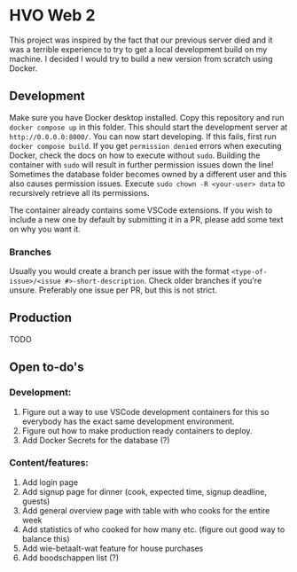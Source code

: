 # HVO Web 2

This project was inspired by the fact that our previous server died and it was a terrible experience to try to get a local development build on my machine. I decided I would try to build a new version from scratch using Docker.

## Development

Make sure you have Docker desktop installed. Copy this repository and run `docker compose up` in this folder. This should start the development server at `http://0.0.0.0:8000/`. You can now start developing. If this fails, first run `docker compose build`. If you get `permission denied` errors when executing Docker, check the docs on how to execute without `sudo`. Building the container with `sudo` will result in further permission issues down the line! Sometimes the database folder becomes owned by a different user and this also causes permission issues. Execute `sudo chown -R <your-user> data` to recursively retrieve all its permissions.

The container already contains some VSCode extensions. If you wish to include a new one by default by submitting it in a PR, please add some text on why you want it.

### Branches

Usually you would create a branch per issue with the format `<type-of-issue>/<issue #>-short-description`. Check older branches if you're unsure. Preferably one issue per PR, but this is not strict.

## Production

TODO

## Open to-do's

### Development:

1. Figure out a way to use VSCode development containers for this so everybody has the exact same development environment.
2. Figure out how to make production ready containers to deploy.
3. Add Docker Secrets for the database (?)

### Content/features:

1. Add login page
2. Add signup page for dinner (cook, expected time, signup deadline, guests)
3. Add general overview page with table with who cooks for the entire week
4. Add statistics of who cooked for how many etc. (figure out good way to balance this)
5. Add wie-betaalt-wat feature for house purchases
6. Add boodschappen list (?)